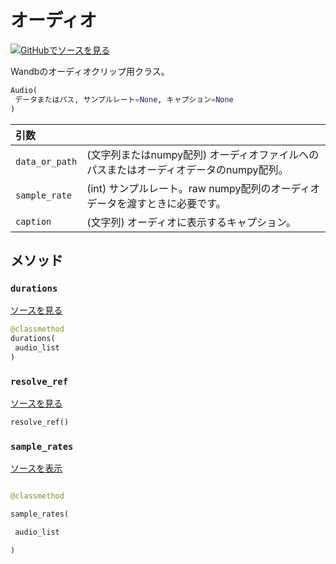 # オーディオ

[![](https://www.tensorflow.org/images/GitHub-Mark-32px.png)GitHubでソースを見る](https://www.github.com/wandb/client/tree/c4726707ed83ebb270a2cf84c4fd17b8684ff699/wandb/data_types.py#L1042-L1186)

Wandbのオーディオクリップ用クラス。

```python
Audio(
 データまたはパス, サンプルレート=None, キャプション=None
)
```

| 引数 | |
| :--- | :--- |
| `data_or_path` | (文字列またはnumpy配列) オーディオファイルへのパスまたはオーディオデータのnumpy配列。 |
| `sample_rate` | (int) サンプルレート。raw numpy配列のオーディオデータを渡すときに必要です。 |
| `caption` | (文字列) オーディオに表示するキャプション。 |

## メソッド
### `durations`

[ソースを見る](https://www.github.com/wandb/client/tree/c4726707ed83ebb270a2cf84c4fd17b8684ff699/wandb/data_types.py#L1144-L1146)

```python
@classmethod
durations(
 audio_list
)
```




### `resolve_ref`

[ソースを見る](https://www.github.com/wandb/client/tree/c4726707ed83ebb270a2cf84c4fd17b8684ff699/wandb/data_types.py#L1160-L1172)

```python
resolve_ref()
```




### `sample_rates`

[ソースを表示](https://www.github.com/wandb/client/tree/c4726707ed83ebb270a2cf84c4fd17b8684ff699/wandb/data_types.py#L1148-L1150)

```python

@classmethod

sample_rates(

 audio_list

)

```